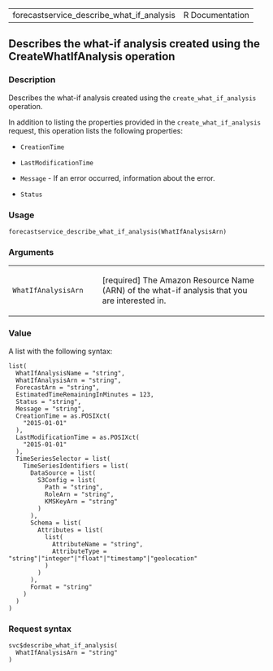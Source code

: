 <table style="width: 100%;">
<tbody>
<tr class="odd">
<td>forecastservice_describe_what_if_analysis</td>
<td style="text-align: right;">R Documentation</td>
</tr>
</tbody>
</table>

## Describes the what-if analysis created using the CreateWhatIfAnalysis operation

### Description

Describes the what-if analysis created using the
`create_what_if_analysis` operation.

In addition to listing the properties provided in the
`create_what_if_analysis` request, this operation lists the following
properties:

-   `CreationTime`

-   `LastModificationTime`

-   `Message` - If an error occurred, information about the error.

-   `Status`

### Usage

    forecastservice_describe_what_if_analysis(WhatIfAnalysisArn)

### Arguments

<table>
<colgroup>
<col style="width: 35%" />
<col style="width: 65%" />
</colgroup>
<tbody>
<tr class="odd">
<td><code
id="forecastservice_describe_what_if_analysis_:_WhatIfAnalysisArn">WhatIfAnalysisArn</code></td>
<td><p>[required] The Amazon Resource Name (ARN) of the what-if analysis
that you are interested in.</p></td>
</tr>
</tbody>
</table>

### Value

A list with the following syntax:

    list(
      WhatIfAnalysisName = "string",
      WhatIfAnalysisArn = "string",
      ForecastArn = "string",
      EstimatedTimeRemainingInMinutes = 123,
      Status = "string",
      Message = "string",
      CreationTime = as.POSIXct(
        "2015-01-01"
      ),
      LastModificationTime = as.POSIXct(
        "2015-01-01"
      ),
      TimeSeriesSelector = list(
        TimeSeriesIdentifiers = list(
          DataSource = list(
            S3Config = list(
              Path = "string",
              RoleArn = "string",
              KMSKeyArn = "string"
            )
          ),
          Schema = list(
            Attributes = list(
              list(
                AttributeName = "string",
                AttributeType = "string"|"integer"|"float"|"timestamp"|"geolocation"
              )
            )
          ),
          Format = "string"
        )
      )
    )

### Request syntax

    svc$describe_what_if_analysis(
      WhatIfAnalysisArn = "string"
    )
